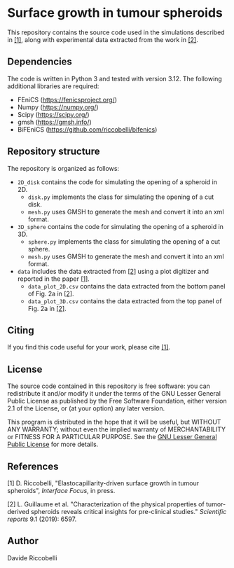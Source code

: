 # Surface growth in tumour spheroids

This repository contains the source code used in the simulations described in [[1]](#1), along with experimental data extracted from the work in [[2]](#2).

## Dependencies

The code is written in Python 3 and tested with version 3.12. The following additional libraries are required:
* FEniCS (https://fenicsproject.org/)
* Numpy (https://numpy.org/)
* Scipy (https://scipy.org/)
* gmsh (https://gmsh.info/)
* BiFEniCS (https://github.com/riccobelli/bifenics)

## Repository structure

The repository is organized as follows:
* `2D_disk` contains the code for simulating the opening of a spheroid in 2D.
    * `disk.py` implements the class for simulating the opening of a cut disk.
    * `mesh.py` uses GMSH to generate the mesh and convert it into an xml format.
* `3D_sphere` contains the code for simulating the opening of a spheroid in 3D.
    * `sphere.py` implements the class for simulating the opening of a cut sphere.
    * `mesh.py` uses GMSH to generate the mesh and convert it into an xml format.
* `data` includes the data extracted from [[2]](#2) using a plot digitizer and reported in the paper [[1]](#1).
    * `data_plot_2D.csv` contains the data extracted from the bottom panel of Fig. 2a in [[2]](#2).
    * `data_plot_3D.csv` contains the data extracted from the top panel of Fig. 2a in [[2]](#2).

## Citing

If you find this code useful for your work, please cite [[1]](#1).

## License

The source code contained in this repository is free software: you can redistribute it and/or modify it under the terms of the GNU Lesser General Public License as published by the Free Software Foundation, either version 2.1 of the License, or (at your option) any later version.

This program is distributed in the hope that it will be useful, but WITHOUT ANY WARRANTY; without even the implied warranty of MERCHANTABILITY or FITNESS FOR A PARTICULAR PURPOSE. See the [GNU Lesser General Public License](https://www.gnu.org/licenses/lgpl-3.0.html) for more details.

## References
<a id="1">[1]</a>
D. Riccobelli, "Elastocapillarity-driven surface growth in tumour spheroids", *Interface Focus*, in press.

<a id="2">[2]</a>
L. Guillaume et al. "Characterization of the physical properties of tumor-derived spheroids reveals critical insights for pre-clinical studies." *Scientific reports* 9.1 (2019): 6597.

## Author
Davide Riccobelli
